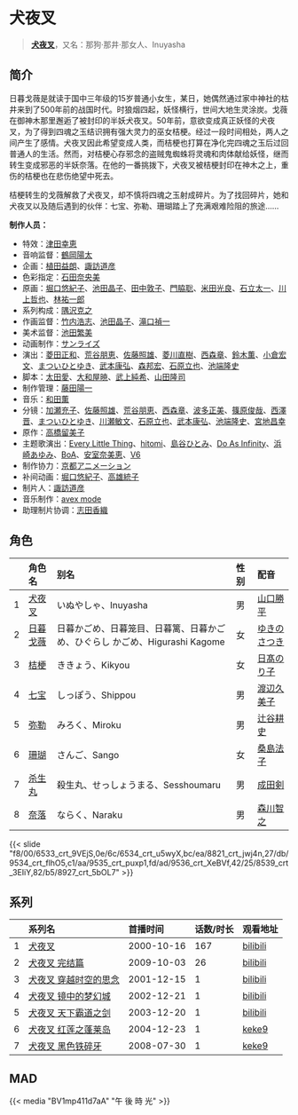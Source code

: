 # 犬夜叉


> <u>**[犬夜叉](https://bgm.tv/subject/2784)**</u>，又名：那狗·那井·那女人、Inuyasha

## 简介

日暮戈薇是就读于国中三年级的15岁普通小女生，某日，她偶然通过家中神社的枯井来到了500年前的战国时代。时狼烟四起，妖怪横行，世间大地生灵涂炭。戈薇在御神木那里邂逅了被封印的半妖犬夜叉。50年前，意欲变成真正妖怪的犬夜叉，为了得到四魂之玉结识拥有强大灵力的巫女桔梗。经过一段时间相处，两人之间产生了感情。犬夜叉因此希望变成人类，而桔梗也打算在净化完四魂之玉后过回普通人的生活。然而，对桔梗心存邪念的盗贼鬼蜘蛛将灵魂和肉体献给妖怪，继而转生变成邪恶的半妖奈落。在他的一番挑拨下，犬夜叉被桔梗封印在神木之上，重伤的桔梗也在悲伤绝望中死去。

桔梗转生的戈薇解救了犬夜叉，却不慎将四魂之玉射成碎片。为了找回碎片，她和犬夜叉以及随后遇到的伙伴：七宝、弥勒、珊瑚踏上了充满艰难险阻的旅途……

**制作人员：**
- 特效：[津田幸恵](https://bgm.tv/person/35081)
- 音响监督：[鶴岡陽太](https://bgm.tv/person/29)
- 企画：[植田益朗](https://bgm.tv/person/2156)、[諏訪道彦](https://bgm.tv/person/686)
- 色彩指定：[石田奈央美](https://bgm.tv/person/2033)
- 原画：[堀口悠紀子](https://bgm.tv/person/3288)、[池田晶子](https://bgm.tv/person/2032)、[田中敦子](https://bgm.tv/person/11679)、[門脇聡](https://bgm.tv/person/3809)、[米田光良](https://bgm.tv/person/12690)、[石立太一](https://bgm.tv/person/11258)、[川上哲也](https://bgm.tv/person/3515)、[林祐一郎](https://bgm.tv/person/14362)
- 系列构成：[隅沢克之](https://bgm.tv/person/81)
- 作画监督：[竹内浩志](https://bgm.tv/person/3279)、[池田晶子](https://bgm.tv/person/2032)、[滝口禎一](https://bgm.tv/person/1549)
- 美术监督：[池田繁美](https://bgm.tv/person/11720)
- 动画制作：[サンライズ](https://bgm.tv/person/189)
- 演出：[菱田正和](https://bgm.tv/person/2609)、[荒谷朋恵](https://bgm.tv/person/1917)、[佐藤照雄](https://bgm.tv/person/21601)、[菱川直樹](https://bgm.tv/person/11954)、[西森章](https://bgm.tv/person/1349)、[鈴木薫](https://bgm.tv/person/13047)、[小倉宏文](https://bgm.tv/person/14401)、[まついひとゆき](https://bgm.tv/person/621)、[武本康弘](https://bgm.tv/person/669)、[森邦宏](https://bgm.tv/person/1742)、[石原立也](https://bgm.tv/person/1913)、[池端隆史](https://bgm.tv/person/1614)
- 脚本：[太田愛](https://bgm.tv/person/18414)、[大和屋暁](https://bgm.tv/person/1184)、[武上純希](https://bgm.tv/person/294)、[山田隆司](https://bgm.tv/person/1011)
- 制作管理：[藤田陽一](https://bgm.tv/person/8162)
- 音乐：[和田薫](https://bgm.tv/person/3)
- 分镜：[加瀬充子](https://bgm.tv/person/1251)、[佐藤照雄](https://bgm.tv/person/21601)、[荒谷朋恵](https://bgm.tv/person/1917)、[西森章](https://bgm.tv/person/1349)、[波多正美](https://bgm.tv/person/1219)、[篠原俊哉](https://bgm.tv/person/2107)、[西澤晋](https://bgm.tv/person/316)、[まついひとゆき](https://bgm.tv/person/621)、[川瀬敏文](https://bgm.tv/person/267)、[石原立也](https://bgm.tv/person/1913)、[武本康弘](https://bgm.tv/person/669)、[池端隆史](https://bgm.tv/person/1614)、[宮地昌幸](https://bgm.tv/person/3577)
- 原作：[高橋留美子](https://bgm.tv/person/464)
- 主题歌演出：[Every Little Thing](https://bgm.tv/person/10025)、[hitomi](https://bgm.tv/person/7348)、[島谷ひとみ](https://bgm.tv/person/11431)、[Do As Infinity](https://bgm.tv/person/16159)、[浜崎あゆみ](https://bgm.tv/person/9512)、[BoA](https://bgm.tv/person/15147)、[安室奈美恵](https://bgm.tv/person/10062)、[V6](https://bgm.tv/person/39692)
- 制作协力：[京都アニメーション](https://bgm.tv/person/2481)
- 补间动画：[堀口悠紀子](https://bgm.tv/person/3288)、[高雄統子](https://bgm.tv/person/5828)
- 制片人：[諏訪道彦](https://bgm.tv/person/686)
- 音乐制作：[avex mode](https://bgm.tv/person/469)
- 助理制片协调：[志田香織](https://bgm.tv/person/64624)

## 角色

|     |   角色名   |   别名  | 性别 |  配音  |
|:--- |:------  |:----      |:---  |:--   |
| 1 | [犬夜叉](https://bgm.tv/character/6533) | いぬやしゃ、Inuyasha | 男 | [山口勝平](https://bgm.tv/person/3900) |
| 2 | [日暮戈薇](https://bgm.tv/character/6534) | 日暮かごめ、日暮笼目、日暮篱、日暮かごめ、ひぐらし かごめ、Higurashi Kagome | 女 | [ゆきのさつき](https://bgm.tv/person/3821) |
| 3 | [桔梗](https://bgm.tv/character/8821) | ききょう、Kikyou | 女 | [日髙のり子](https://bgm.tv/person/4024) |
| 4 | [七宝](https://bgm.tv/character/9534) | しっぽう、Shippou | 男 | [渡辺久美子](https://bgm.tv/person/3819) |
| 5 | [弥勒](https://bgm.tv/character/9535) | みろく、Miroku | 男 | [辻谷耕史](https://bgm.tv/person/1327) |
| 6 | [珊瑚](https://bgm.tv/character/9536) | さんご、Sango | 女 | [桑島法子](https://bgm.tv/person/3867) |
| 7 | [杀生丸](https://bgm.tv/character/8539) | 殺生丸、せっしょうまる、Sesshoumaru | 男 | [成田剣](https://bgm.tv/person/3897) |
| 8 | [奈落](https://bgm.tv/character/8927) | ならく、Naraku | 男 | [森川智之](https://bgm.tv/person/3822) |

{{< slide "f8/00/6533_crt_9VEjS,0e/6c/6534_crt_u5wyX,bc/ea/8821_crt_jwj4n,27/db/9534_crt_flhO5,c1/aa/9535_crt_puxp1,fd/ad/9536_crt_XeBVf,42/25/8539_crt_3EIiY,82/b5/8927_crt_5bOL7" >}}

## 系列

|     | 系列名         | 首播时间       | 话数/时长 | 观看地址                                                       |
| :-- | :---------- | :--------- | :---- | :--------------------------------------------------------- |
| 1   |[犬夜叉](https://bgm.tv/subject/2784)| 2000-10-16 | 167   | [bilibili](https://www.bilibili.com/bangumi/play/ep289986) |
| 2   |[犬夜叉 完结篇](https://bgm.tv/subject/2785)| 2009-10-03 | 26    | [bilibili](https://www.bilibili.com/bangumi/play/ss4687)   |
| 3   |[犬夜叉 穿越时空的思念](https://bgm.tv/subject/18617)| 2001-12-15 | 1     | [bilibili](https://www.bilibili.com/bangumi/play/ss42652)  |
| 4   |[犬夜叉 镜中的梦幻城](https://bgm.tv/subject/19393)| 2002-12-21 | 1     | [bilibili](https://www.bilibili.com/bangumi/play/ss42653)  |
| 5   |[犬夜叉 天下霸道之剑](https://bgm.tv/subject/18616)| 2003-12-20 | 1     | [bilibili](https://www.bilibili.com/video/BV1vB4y1B7Pq)    |
| 6   |[犬夜叉 红莲之蓬莱岛](https://bgm.tv/subject/19392)| 2004-12-23 | 1     | [keke9](https://www.keke9.app/play/179389-4-223382.html)   |
| 7   |[犬夜叉 黑色铁碎牙](https://bgm.tv/subject/18615)| 2008-07-30 | 1     | [keke9](https://www.keke9.app/play/181312-4-506925.html)   |


## MAD

{{< media  "BV1mp411d7aA"
"午 後 時 光"  >}}


